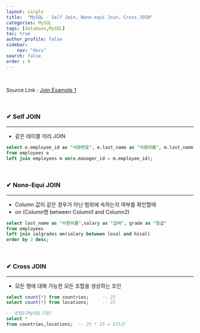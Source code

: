 ```yaml
---
layout: single
title:  "MySQL - Self Join, None-equi Join, Cross JOIN"
categories: MySQL
tags: [database,MySQL]
toc: true
author_profile: false
sidebar:
    nav: "docs"
search: false
order : 9
---
```


<br>

Source Link  : [Join Example 1](https://github.com/Jaehwany/Database/blob/036dc94a641e1156a4abbb18f3fbbba3a5cc7168/2.%20Join/1.%20Join_example.sql)

<br>

### ✔ Self JOIN

------------------------------------------------------------------

- 같은 테이블 끼리 JOIN

``` sql
select e.employee_id as "사원번호", e.last_name as "사원이름", m.last_name as "관리자"
from employees e
left join employees m on(e.manager_id = m.employee_id);
```

<br>

### ✔ None-Equi JOIN

------------------------------------------------------------------

-  Column 값이 같은 경우가 아닌 범위에 속하는지 여부를 확인할때
-  on (Column명 between Column1 and Column2)

``` sql
select last_name as "사원이름",salary as "급여", grade as "등급"
from employees 
left join salgrades on(salary between losal and hisal)
order by 2 desc;
```

<br>

### ✔ Cross JOIN

------------------------------------------------------------------

- 모든 행에 대해 가능한 모든 조합을 생성하는 조인

``` sql
select count(*) from countries;     -- 25
select count(*) from locations;     -- 23

-- 방법1(MySQL구문)
select * 
from countries,locations;  -- 25 * 23 = 575건
```

